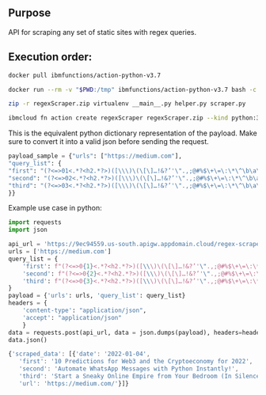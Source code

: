 ## Purpose
API for scraping any set of static sites with regex queries.

## Execution order:
```bash
docker pull ibmfunctions/action-python-v3.7
```
```bash
docker run --rm -v "$PWD:/tmp" ibmfunctions/action-python-v3.7 bash -c "cd /tmp && virtualenv virtualenv && source virtualenv/bin/activate && pip install -r requirements.txt"
```
```bash
zip -r regexScraper.zip virtualenv __main__.py helper.py scraper.py
```
```bash
ibmcloud fn action create regexScraper regexScraper.zip --kind python:3.7 --web true
```
This is the equivalent python dictionary representation of the payload. Make sure to convert it into a valid json before sending the request.
```python
payload_sample = {"urls": ["https://medium.com"],
"query_list": { 
"first": "(?<=>01<.*?<h2.*?>)([\\\)\(\[\]…!&?’'\".,;@#%$\+\=\:\*\^\b\a\d\w\s]+)(?=<\/h2>)",
"second": "(?<=>02<.*?<h2.*?>)([\\\)\(\[\]…!&?’'\".,;@#%$\+\=\:\*\^\b\a\d\w\s]+)(?=<\/h2>)",
"third": "(?<=>03<.*?<h2.*?>)([\\\)\(\[\]…!&?’'\".,;@#%$\+\=\:\*\^\b\a\d\w\s]+)(?=<\/h2>)"
}}
```

Example use case in python:
```python
import requests
import json

api_url = 'https://9ec94559.us-south.apigw.appdomain.cloud/regex-scraper-api'
urls = ['https://medium.com']
query_list = {
    'first': f"(?<=>0{1}<.*?<h2.*?>)([\\\)\(\[\]…!&?’'\".,;@#%$\+\=\:\*\^\b\a\d\w\s]+)(?=<\/h2>)",
    'second': f"(?<=>0{2}<.*?<h2.*?>)([\\\)\(\[\]…!&?’'\".,;@#%$\+\=\:\*\^\b\a\d\w\s]+)(?=<\/h2>)",
    'third': f"(?<=>0{3}<.*?<h2.*?>)([\\\)\(\[\]…!&?’'\".,;@#%$\+\=\:\*\^\b\a\d\w\s]+)(?=<\/h2>)"
}
payload = {'urls': urls, 'query_list': query_list}
headers = {
    'content-type': "application/json",
    'accept': "application/json"
    }
data = requests.post(api_url, data = json.dumps(payload), headers=headers)
data.json()
```
```javascript
{'scraped_data': [{'date': '2022-01-04',
   'first': '10 Predictions for Web3 and the Cryptoeconomy for 2022',
   'second': 'Automate WhatsApp Messages with Python Instantly!',
   'third': 'Start a Sneaky Online Empire from Your Bedroom (In Silence) to Unlock Passive Income',
   'url': 'https://medium.com/'}]}
```